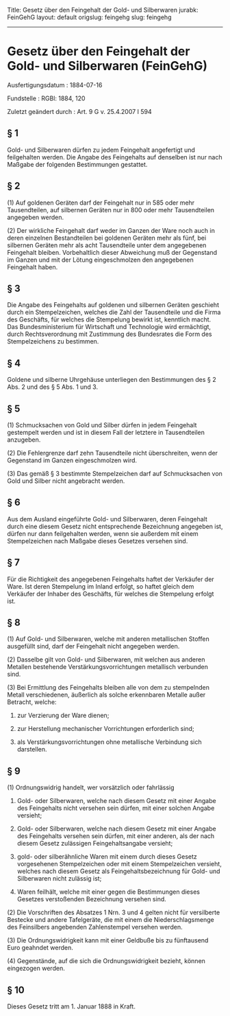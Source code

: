 Title: Gesetz über den Feingehalt der Gold- und Silberwaren
jurabk: FeinGehG
layout: default
origslug: feingehg
slug: feingehg

---

# Gesetz über den Feingehalt der Gold- und Silberwaren (FeinGehG)

Ausfertigungsdatum
:   1884-07-16

Fundstelle
:   RGBl: 1884, 120

Zuletzt geändert durch
:   Art. 9 G v. 25.4.2007 I 594


## § 1

Gold- und Silberwaren dürfen zu jedem Feingehalt angefertigt und
feilgehalten werden. Die Angabe des Feingehalts auf denselben ist nur
nach Maßgabe der folgenden Bestimmungen gestattet.


## § 2

(1) Auf goldenen Geräten darf der Feingehalt nur in 585 oder mehr
Tausendteilen, auf silbernen Geräten nur in 800 oder mehr
Tausendteilen angegeben werden.

(2) Der wirkliche Feingehalt darf weder im Ganzen der Ware noch auch
in deren einzelnen Bestandteilen bei goldenen Geräten mehr als fünf,
bei silbernen Geräten mehr als acht Tausendteile unter dem angegebenen
Feingehalt bleiben. Vorbehaltlich dieser Abweichung muß der Gegenstand
im Ganzen und mit der Lötung eingeschmolzen den angegebenen Feingehalt
haben.


## § 3

Die Angabe des Feingehalts auf goldenen und silbernen Geräten
geschieht durch ein Stempelzeichen, welches die Zahl der Tausendteile
und die Firma des Geschäfts, für welches die Stempelung bewirkt ist,
kenntlich macht. Das Bundesministerium für Wirtschaft und Technologie
wird ermächtigt, durch Rechtsverordnung mit Zustimmung des Bundesrates
die Form des Stempelzeichens zu bestimmen.


## § 4

Goldene und silberne Uhrgehäuse unterliegen den Bestimmungen des § 2
Abs. 2 und des § 5 Abs. 1 und 3.


## § 5

(1) Schmucksachen von Gold und Silber dürfen in jedem Feingehalt
gestempelt werden und ist in diesem Fall der letztere in Tausendteilen
anzugeben.

(2) Die Fehlergrenze darf zehn Tausendteile nicht überschreiten, wenn
der Gegenstand im Ganzen eingeschmolzen wird.

(3) Das gemäß § 3 bestimmte Stempelzeichen darf auf Schmucksachen von
Gold und Silber nicht angebracht werden.


## § 6

Aus dem Ausland eingeführte Gold- und Silberwaren, deren Feingehalt
durch eine diesem Gesetz nicht entsprechende Bezeichnung angegeben
ist, dürfen nur dann feilgehalten werden, wenn sie außerdem mit einem
Stempelzeichen nach Maßgabe dieses Gesetzes versehen sind.


## § 7

Für die Richtigkeit des angegebenen Feingehalts haftet der Verkäufer
der Ware. Ist deren Stempelung im Inland erfolgt, so haftet gleich dem
Verkäufer der Inhaber des Geschäfts, für welches die Stempelung
erfolgt ist.


## § 8

(1) Auf Gold- und Silberwaren, welche mit anderen metallischen Stoffen
ausgefüllt sind, darf der Feingehalt nicht angegeben werden.

(2) Dasselbe gilt von Gold- und Silberwaren, mit welchen aus anderen
Metallen bestehende Verstärkungsvorrichtungen metallisch verbunden
sind.

(3) Bei Ermittlung des Feingehalts bleiben alle von dem zu stempelnden
Metall verschiedenen, äußerlich als solche erkennbaren Metalle außer
Betracht, welche:

1.  zur Verzierung der Ware dienen;


2.  zur Herstellung mechanischer Vorrichtungen erforderlich sind;


3.  als Verstärkungsvorrichtungen ohne metallische Verbindung sich
    darstellen.





## § 9

(1) Ordnungswidrig handelt, wer vorsätzlich oder fahrlässig

1.  Gold- oder Silberwaren, welche nach diesem Gesetz mit einer Angabe des
    Feingehalts nicht versehen sein dürfen, mit einer solchen Angabe
    versieht;


2.  Gold- oder Silberwaren, welche nach diesem Gesetz mit einer Angabe des
    Feingehalts versehen sein dürfen, mit einer anderen, als der nach
    diesem Gesetz zulässigen Feingehaltsangabe versieht;


3.  gold- oder silberähnliche Waren mit einem durch dieses Gesetz
    vorgesehenen Stempelzeichen oder mit einem Stempelzeichen versieht,
    welches nach diesem Gesetz als Feingehaltsbezeichnung für Gold- und
    Silberwaren nicht zulässig ist;


4.  Waren feilhält, welche mit einer gegen die Bestimmungen dieses
    Gesetzes verstoßenden Bezeichnung versehen sind.




(2) Die Vorschriften des Absatzes 1 Nrn. 3 und 4 gelten nicht für
versilberte Bestecke und andere Tafelgeräte, die mit einem die
Niederschlagsmenge des Feinsilbers angebenden Zahlenstempel versehen
werden.

(3) Die Ordnungswidrigkeit kann mit einer Geldbuße bis zu fünftausend
Euro geahndet werden.

(4) Gegenstände, auf die sich die Ordnungswidrigkeit bezieht, können
eingezogen werden.


## § 10

Dieses Gesetz tritt am 1. Januar 1888 in Kraft.

